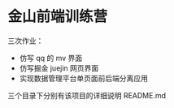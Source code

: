 # 金山前端训练营

三次作业：

- 仿写 qq 的 mv 界面
- 仿写掘金 juejin 网页界面
- 实现数据管理平台单页面前后端分离应用

三个目录下分别有该项目的详细说明 README.md
